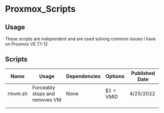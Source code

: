 # Proxmox_Scripts
## Usage
These scripts are independent and are used solving common issues I have on Proxmox VE 7.1-12
## Scripts
|Name|Usage|Dependencies|Options|Published Date|
|---|---|---|---|---|
|rmvm.sh|Forceably stops and removes VM|None|$1 = VMID|4/25/2022|
|   |   |   |   |   |
|   |   |   |   |   |
